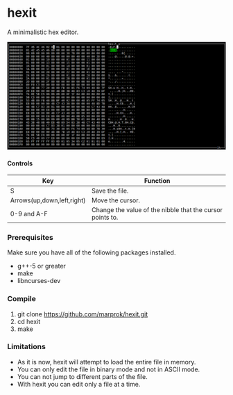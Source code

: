 # hexit
A minimalistic hex editor.

![hexit screenshot](screenshot.png)


#### Controls

| Key                           | Function        |
|-------------------------------|-----------------|
| S                             | Save the file.  |
| Arrows(up,down,left,right)    | Move the cursor.|
| 0-9 and A-F                   | Change the value of the nibble that the cursor points to. |

### Prerequisites

Make sure you have all of the following packages installed.
* g++-5 or greater
* make
* libncurses-dev

### Compile
1. git clone https://github.com/marprok/hexit.git
2. cd hexit
3. make

### Limitations

* As it is now, hexit will attempt to load the entire file in memory.
* You can only edit the file in binary mode and not in ASCII mode.
* You can not jump to different parts of the file.
* With hexit you can edit only a file at a time.
